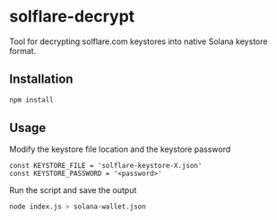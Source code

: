 # solflare-decrypt

Tool for decrypting solflare.com keystores into native Solana keystore format.

## Installation

```bash
npm install
```

## Usage

Modify the keystore file location and the keystore password

```node
const KEYSTORE_FILE = 'solflare-keystore-X.json'
const KEYSTORE_PASSWORD = '<password>'
```

Run the script and save the output
```bash
node index.js > solana-wallet.json
```

